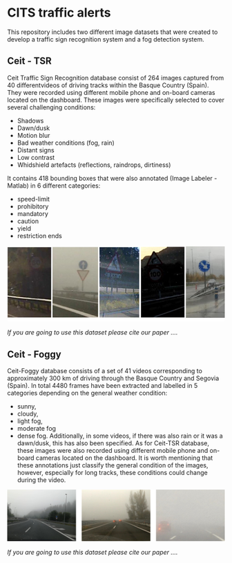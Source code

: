 # CITS traffic alerts

This repository includes two different image datasets that were created to develop a traffic sign recognition system and  a fog detection system.

## Ceit - TSR 
  Ceit Traffic Sign Recognition database consist of 264 images captured from 40 differentvideos of driving tracks within the Basque Country (Spain). They were recorded using different mobile phone and on-board cameras located on the dashboard. These images were specifically selected to cover several challenging conditions:
  - Shadows
  - Dawn/dusk
  - Motion blur
  - Bad weather conditions (fog, rain)
  - Distant signs
  - Low contrast
  - Whidshield artefacts (reflections, raindrops, dirtiness)
  
  It contains 418 bounding boxes that were also annotated (Image Labeler - Matlab) in 6 different categories: 
  - speed-limit
  - prohibitory
  - mandatory
  - caution
  - yield
  - restriction ends
  
  ![alt text](https://github.com/oipa/CITS-traffic-alerts/blob/main/Ceit-TSR-dataset.jpg?raw=true)
  
  *If you are going to use this dataset please cite our paper ....*
  
  ## Ceit - Foggy 
  Ceit-Foggy database consists of a set of 41 videos corresponding to approximately 300 km of driving through the Basque Country and Segovia (Spain). In total 4480 frames have been extracted and labelled in 5 categories depending on the general weather condition: 
  - sunny, 
  - cloudy, 
  - light fog, 
  - moderate fog  
  - dense fog. 
  Additionally, in some videos, if there was also rain or it was a dawn/dusk, this has also been specified. As for Ceit-TSR database, these images were also recorded using different mobile phone and on-board cameras located on the dashboard. It is worth mentioning that these annotations just classify the general condition of the images, however, especially for long tracks, these conditions could change during the video.
  
   ![alt text](https://github.com/oipa/CITS-traffic-alerts/blob/main/Ceit-Foggy-dataset.png?raw=true)
  
   *If you are going to use this dataset please cite our paper ....*
